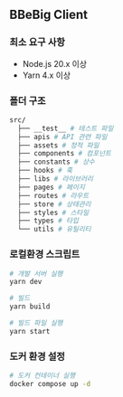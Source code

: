 ## BBeBig Client

### 최소 요구 사항

- Node.js 20.x 이상
- Yarn 4.x 이상

### 폴더 구조

```bash
src/
  ├── __test__ # 테스트 파일
  ├── apis # API 관련 파일
  ├── assets # 정적 파일
  ├── components # 컴포넌트
  ├── constants # 상수
  ├── hooks # 훅
  ├── libs # 라이브러리
  ├── pages # 페이지
  ├── routes # 라우트
  ├── store # 상태관리
  ├── styles # 스타일
  ├── types # 타입
  └── utils # 유틸리티
```

### 로컬환경 스크립트

```bash
# 개발 서버 실행
yarn dev

# 빌드
yarn build

# 빌드 파일 실행
yarn start
```

### 도커 환경 설정

```bash
# 도커 컨테이너 실행
docker compose up -d
```
